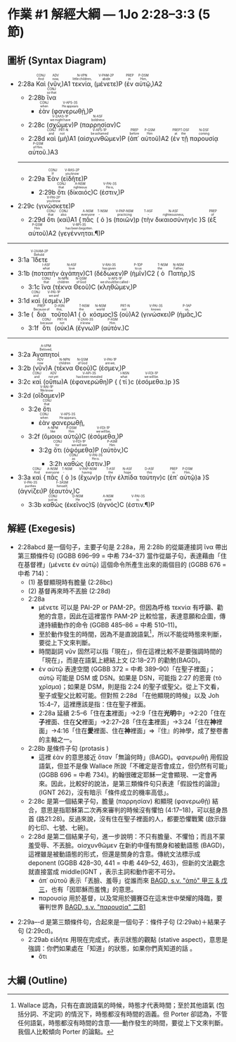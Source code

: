 # 作業 #1 解經大綱 — 1Jo 2:28–3:3 (5 節)


## 圖析 (Syntax Diagram)

- 2:28a <RUBY><ruby>Καὶ<rt>And</rt></ruby><rt>CONJ</rt></RUBY> (<RUBY><ruby>νῦν‚<rt>now‚</rt></ruby><rt>ADV</rt></RUBY>)A1 <RUBY><ruby>τεκνία‚<rt>little children‚</rt></ruby><rt>N-VPN</rt></RUBY> (<RUBY><ruby>μένετε<rt>abide</rt></ruby><rt>V-PAM-2P</rt></RUBY>)P (<RUBY><ruby>ἐν<rt>in</rt></ruby><rt>PREP</rt></RUBY> <RUBY><ruby>αὐτῷ‚<rt>Him‚</rt></ruby><rt>P-DSM</rt></RUBY>)A2
	- 2:28b <RUBY><ruby>ἵνα<rt>so that</rt></ruby><rt>CONJ</rt></RUBY> 
		- <RUBY><ruby>ἐὰν<rt>when</rt></ruby><rt>CONJ</rt></RUBY> (<RUBY><ruby>φανερωθῇ‚<rt>He appears</rt></ruby><rt>V-APS-3S</rt></RUBY>)P
	- 2:28c (<RUBY><ruby>σχῶμεν<rt>we might have</rt></ruby><rt>V-2AAS-1P</rt></RUBY>)P (<RUBY><ruby>παρρησίαν<rt>boldness</rt></ruby><rt>N-ASF</rt></RUBY>)C 
	- 2:28d <RUBY><ruby>καὶ<rt>and</rt></ruby><rt>CONJ</rt></RUBY> (<RUBY><ruby>μὴ<rt>not</rt></ruby><rt>PRT-N</rt></RUBY>)A1 (<RUBY><ruby>αἰσχυνθῶμεν<rt>be ashamed</rt></ruby><rt>V-APS-1P</rt></RUBY>)P (<RUBY><ruby>ἀπ᾽<rt>before</rt></ruby><rt>PREP</rt></RUBY> <RUBY><ruby>αὐτοῦ<rt>Him</rt></ruby><rt>P-GSM</rt></RUBY>)A2 (<RUBY><ruby>ἐν<rt>at</rt></ruby><rt>PREP</rt></RUBY> <RUBY><ruby>τῇ<rt>the</rt></ruby><rt>T-DSF</rt></RUBY> <RUBY><ruby>παρουσίᾳ<rt>coming</rt></ruby><rt>N-DSF</rt></RUBY> <RUBY><ruby>αὐτοῦ.<rt>of Him.</rt></ruby><rt>P-GSM</rt></RUBY>)A3 
	- ---
	- 2:29a <RUBY><ruby>Ἐὰν<rt>If</rt></ruby><rt>CONJ</rt></RUBY> (<RUBY><ruby>εἰδῆτε<rt>you know</rt></ruby><rt>V-RAS-2P</rt></RUBY>)P 
		-  2:29b <RUBY><ruby>ὅτι<rt>that</rt></ruby><rt>CONJ</rt></RUBY> (<RUBY><ruby>δίκαιός<rt>righteous</rt></ruby><rt>A-NSM</rt></RUBY>)C (<RUBY><ruby>ἐστιν‚<rt>He is‚</rt></ruby><rt>V-PAI-3S</rt></RUBY>)P
- 2:29c (<RUBY><ruby>γινώσκετε<rt>you know</rt></ruby><rt>V-PAI-2P</rt></RUBY>)P 
	- 2:29d <RUBY><ruby>ὅτι<rt>that</rt></ruby><rt>CONJ</rt></RUBY> (<RUBY><ruby>καὶ<rt>also</rt></ruby><rt>CONJ</rt></RUBY>)A1 {<RUBY><ruby>πᾶς<rt>everyone</rt></ruby><rt>A-NSM</rt></RUBY> (<RUBY><ruby>ὁ<rt>‑</rt></ruby><rt>T-NSM</rt></RUBY>)s (<RUBY><ruby>ποιῶν<rt>practicing</rt></ruby><rt>V-PAP-NSM</rt></RUBY>)p (<RUBY><ruby>τὴν<rt>‑</rt></ruby><rt>T-ASF</rt></RUBY> <RUBY><ruby>δικαιοσύνην<rt>righteousness‚</rt></ruby><rt>N-ASF</rt></RUBY>)c }S (<RUBY><ruby>ἐξ<rt>of</rt></ruby><rt>PREP</rt></RUBY> <RUBY><ruby>αὐτοῦ<rt>Him</rt></ruby><rt>P-GSM</rt></RUBY>)A2 (<RUBY><ruby>γεγέννηται.¶<rt>has been begotten.</rt></ruby><rt>V-RPI-3S</rt></RUBY>)P
- ---
- 3:1a</rt> <RUBY><ruby>Ἴδετε<rt>Behold</rt></ruby><rt>V-2AAM-2P</rt></RUBY>
- 3:1b</rt> (<RUBY><ruby>ποταπὴν<rt>what</rt></ruby><rt>I-ASF</rt></RUBY> <RUBY><ruby>ἀγάπην<rt>love</rt></ruby><rt>N-ASF</rt></RUBY>)C1 (<RUBY><ruby>δέδωκεν<rt>has given</rt></ruby><rt>V-RAI-3S</rt></RUBY>)P (<RUBY><ruby>ἡμῖν<rt>to us</rt></ruby><rt>P-1DP</rt></RUBY>)C2 (<RUBY><ruby>ὁ<rt>the</rt></ruby><rt>T-NSM</rt></RUBY> <RUBY><ruby>Πατὴρ‚<rt>Father‚</rt></ruby><rt>N-NSM</rt></RUBY>)S 
	- 3:1c <RUBY><ruby>ἵνα<rt>that</rt></ruby><rt>CONJ</rt></RUBY> (<RUBY><ruby>τέκνα<rt>children</rt></ruby><rt>N-NPN</rt></RUBY> <RUBY><ruby>Θεοῦ<rt>of God</rt></ruby><rt>N-GSM</rt></RUBY>)C (<RUBY><ruby>κληθῶμεν‚<rt>we should be called -</rt></ruby><rt>V-APS-1P</rt></RUBY>)P
- 3:1d <RUBY><ruby>καὶ<rt>and</rt></ruby><rt>CONJ</rt></RUBY> (<RUBY><ruby>ἐσμέν.<rt>we are!</rt></ruby><rt>V-PAI-1P</rt></RUBY>)P 
- 3:1e (<RUBY><ruby>διὰ<rt>Because of</rt></ruby><rt>PREP</rt></RUBY> <RUBY><ruby>τοῦτο<rt>this‚</rt></ruby><rt>D-ASN</rt></RUBY>)A1 (<RUBY><ruby>ὁ<rt>the</rt></ruby><rt>T-NSM</rt></RUBY> <RUBY><ruby>κόσμος<rt>world</rt></ruby><rt>N-NSM</rt></RUBY>)S (<RUBY><ruby>οὐ<rt>not</rt></ruby><rt>PRT-N</rt></RUBY>)A2 (<RUBY><ruby>γινώσκει<rt>knows</rt></ruby><rt>V-PAI-3S</rt></RUBY>)P (<RUBY><ruby>ἡμᾶς‚<rt>us‚</rt></ruby><rt>P-1AP</rt></RUBY>)C 
	- 3:1f <RUBY><ruby>ὅτι<rt>because</rt></ruby><rt>CONJ</rt></RUBY> (<RUBY><ruby>οὐκ<rt>not</rt></ruby><rt>PRT-N</rt></RUBY>)A (<RUBY><ruby>ἔγνω<rt>it knew</rt></ruby><rt>V-2AAI-3S</rt></RUBY>)P (<RUBY><ruby>αὐτόν.<rt>Him.</rt></ruby><rt>P-ASM</rt></RUBY>)C
- ---
-  3:2a <RUBY><ruby>Ἀγαπητοί<rt>Beloved‚</rt></ruby><rt>A-VPM</rt></RUBY>
-  3:2b (<RUBY><ruby>νῦν<rt>now</rt></ruby><rt>ADV</rt></RUBY>)A (<RUBY><ruby>τέκνα<rt>children</rt></ruby><rt>N-NPN</rt></RUBY> <RUBY><ruby>Θεοῦ<rt>of God</rt></ruby><rt>N-GSM</rt></RUBY>)C (<RUBY><ruby>ἐσμεν‚<rt>are we‚</rt></ruby><rt>V-PAI-1P</rt></RUBY>)P 
- 3:2c <RUBY><ruby>καὶ<rt>and</rt></ruby><rt>CONJ</rt></RUBY> (<RUBY><ruby>οὔπω<rt>not yet</rt></ruby><rt>ADV</rt></RUBY>)A (<RUBY><ruby>ἐφανερώθη<rt>has been revealed</rt></ruby><rt>V-API-3S</rt></RUBY>)P { (<RUBY><ruby>τί<rt>what</rt></ruby><rt>I-NSN</rt></RUBY>)c (<RUBY><ruby>ἐσόμεθα.<rt>we will be.</rt></ruby><rt>V-FDI-1P</rt></RUBY>)p }S 
- 3:2d (<RUBY><ruby>οἴδαμεν<rt>We know</rt></ruby><rt>V-RAI-1P</rt></RUBY>)P 
	- 3:2e <RUBY><ruby>ὅτι<rt>that</rt></ruby><rt>CONJ</rt></RUBY> 
		- <RUBY><ruby>ἐὰν<rt>when</rt></ruby><rt>CONJ</rt></RUBY> <RUBY><ruby>φανερωθῇ‚<rt>He appears‚</rt></ruby><rt>V-APS-3S</rt></RUBY>
	- 3:2f  (<RUBY><ruby>ὅμοιοι<rt>like</rt></ruby><rt>A-NPM</rt></RUBY> <RUBY><ruby>αὐτῷ<rt>Him</rt></ruby><rt>P-DSM</rt></RUBY>)C (<RUBY><ruby>ἐσόμεθα‚<rt>we will be‚</rt></ruby><rt>V-FDI-1P</rt></RUBY>)P 
		- 3:2g <RUBY><ruby>ὅτι<rt>for</rt></ruby><rt>CONJ</rt></RUBY> (<RUBY><ruby>ὀψόμεθα<rt>we will see</rt></ruby><rt>V-FDI-1P</rt></RUBY>)P (<RUBY><ruby>αὐτὸν‚<rt>Him</rt></ruby><rt>P-ASM</rt></RUBY>)C 
			- 3:2h</rt>  <RUBY><ruby>καθώς<rt>as</rt></ruby><rt>CONJ</rt></RUBY> (<RUBY><ruby>ἐστιν.<rt>He is.</rt></ruby><rt>V-PAI-3S</rt></RUBY>)P 
-   3:3a</rt> <RUBY><ruby>καὶ<rt>And</rt></ruby><rt>CONJ</rt></RUBY> {<RUBY><ruby>πᾶς<rt>everyone</rt></ruby><rt>A-NSM</rt></RUBY> (<RUBY><ruby>ὁ<rt>‑</rt></ruby><rt>T-NSM</rt></RUBY>)s (<RUBY><ruby>ἔχων<rt>having</rt></ruby><rt>V-PAP-NSM</rt></RUBY>)p (<RUBY><ruby>τὴν<rt>the</rt></ruby><rt>T-ASF</rt></RUBY> <RUBY><ruby>ἐλπίδα<rt>hope</rt></ruby><rt>N-ASF</rt></RUBY> <RUBY><ruby>ταύτην<rt>this</rt></ruby><rt>D-ASF</rt></RUBY>)c (<RUBY><ruby>ἐπ᾽<rt>in</rt></ruby><rt>PREP</rt></RUBY> <RUBY><ruby>αὐτῷ<rt>Him‚</rt></ruby><rt>P-DSM</rt></RUBY>)a }S (<RUBY><ruby>ἁγνίζει<rt>purifies</rt></ruby><rt>V-PAI-3S</rt></RUBY>)P (<RUBY><ruby>ἑαυτὸν‚<rt>himself‚</rt></ruby><rt>F-3ASM</rt></RUBY>)C 
	- 3:3b</rt>  <RUBY><ruby>καθὼς<rt>just as</rt></ruby><rt>CONJ</rt></RUBY> (<RUBY><ruby>ἐκεῖνος<rt>He</rt></ruby><rt>D-NSM</rt></RUBY>)S (<RUBY><ruby>ἁγνός<rt>pure</rt></ruby><rt>A-NSM</rt></RUBY>)C (<RUBY><ruby>ἐστιν.¶<rt>is.</rt></ruby><rt>V-PAI-3S</rt></RUBY>)P


## 解經 (Exegesis)
- 2:28abcd 是一個句子，主要子句是 2:28a，用 2:28b 的從屬連接詞 ἵνα 帶出第三類條件句 (GGBB 696–99 = 中希 734–37) 當作從屬子句，表達藉由「住在基督裡」(μένετε ἐν αὐτῷ) 這個命令所產生出來的兩個目的 (GGBB 676 = 中希 714)：
	- (1) 基督顯現時有膽量 (2:28bc)
	- (2) 基督再來時不丟臉 (2:28d)
	- 2:28a
		-  μένετε 可以是 PAI-2P or PAM-2P。但因為呼格 τεκνία 有呼籲、勸勉的含意，因此在這裡當作 PAM-2P 比較恰當，表達意願和企圖，傳達持續動作的命令 (GGBB 485–86 = 中希 510–11)。
		- 至於動作發生的時間，因為不是直說語氣[^1]，所以不能從時態來判斷，要從上下文來判斷。
		- 時間副詞 νῦν 固然可以指「現在」，但在這裡比較不是要強調時間的「現在」，而是在語氣上總結上文 (2:18–27) 的勸勉(BAGD)。
		- ἐν αὐτῷ 表達空間 (GGBB 372 = 中希 389–90)「在聖子裡面」；αὐτῷ 可能是 DSM 或 DSN。如果是 DSN，可能指 2:27 的恩膏 (τὸ χρῖσμα)；如果是 DSM，則是指 2:24 的聖子或聖父。從上下文看，聖子或聖父比較可能。但對照 2:28d 「在他顯現的時候」以及 Joh 15:4–7，這裡應該是指：住在聖子裡面。
		- 2:28a 延續 2:5–6「住在**主**裡面」→2:9「住在**光明**中」→2:20「住在**子**裡面、住在**父**裡面」→2:27–28「住在**主**裡面」→3:24「住在**神**裡面」→4:16「住在**愛**裡面、住在**神**裡面」⇒『住』的神學，成了整卷書的主軸之一。
	- 2:28b 是條件子句 (protasis )
		- 這裡 ἐὰν 的意思接近 ὅταν「無論何時」(BAGD)。φανερωθῇ 用假設語氣，但並不是像 Wallace 所說「不確定是否會成立，但仍然有可能」(GGBB 696 = 中希 734)。約翰很確定耶穌一定會顯現、一定會再來。因此，比較好的說法，是第三類條件句只表達「假設性的論證」(IGNT 262)，沒有暗示「條件成立的機率高低」。
	- 2:28c 是第一個結果子句，膽量 (παρρησίαν) 和顯現 (φανερωθῇ) 結合，意思是指耶穌第二次再來審判的時候沒有懼怕 (4:17–18)，可以挺身昂首 (路21:28)。反過來說，沒有住在聖子裡面的人，都要恐懼戰驚 (啟示錄的七印、七號、七碗)。
	- 2:28d 是第二個結果子句，進一步說明：不只有膽量、不懼怕；而且不蒙羞受辱、不丟臉。αἰσχυνθῶμεν 在新約中僅有關身和被動語態 (BAGD)，這裡雖是被動語態的形式，但還是關身的含意。傳統文法標示成 deponent (GGBB 428–30, 441 = 中希 449–52, 463)，但新的文法觀念就直接當成 middle(IGNT ，表示主詞和動作密不可分。
		- ἀπ᾽ αὐτοῦ 表示「丟臉、羞辱」從誰而來 [BAGD, s.v. "ἀπό" 甲三 & 戊三](https://bible.fhl.net/new/s.php?N=0&k=00575&m=)，也有「因耶穌而羞愧」的意思。
		- παρουσίᾳ 用於基督，以及常用於彌賽亞在這末世中榮耀的降臨，要審判世界 [BAGD, s.v. "παρουσία" 二B1](https://bible.fhl.net/new/s.php?N=0&k=03952&m=)

[^1]: Wallace 認為，只有在直說語氣的時候，時態才代表時間；至於其他語氣 (包括分詞、不定詞) 的情況下，時態都沒有時間的涵義。但 Porter 卻認為，不管任何語氣，時態都沒有時間的含意——動作發生的時間，要從上下文來判斷。我個人比較傾向 Porter 的論點。
- 2:29a–-d 是第三類條件句，合起來是一個句子：條件子句 (2:29ab)＋結果子句 (2:29cd)。
	- 2:29ab εἰδῆτε 用現在完成式，表示狀態的觀點 (stative aspect)，意思是強調：你們如果處在「知道」的狀態，如果你們真知道的話 。
		- ὅτι

## 大綱 (Outline)

